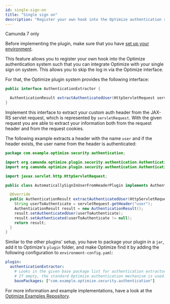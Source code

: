 ```yaml
---
id: single-sign-on
title: "Single sign on"
description: "Register your own hook into the Optimize authentication system such that you can integrate Optimize with your single sign on system."
---
```


<span class="badge badge--platform">Camunda 7 only</span>

Before implementing the plugin, make sure that you have [set up your environment](./plugin-system.md/#setup-your-environment).

This feature allows you to register your own hook into the Optimize authentication system such that you can
integrate Optimize with your single sign on system. This allows you to skip the log in via the Optimize interface.

For that, the Optimize plugin system provides the following interface:

```java
public interface AuthenticationExtractor {

  AuthenticationResult extractAuthenticatedUser(HttpServletRequest servletRequest);
}
```

Implement this interface to extract your custom auth header from the JAX-RS servlet request, which is represented by `servletRequest`.
With the given request you are able to extract your information both from the request header and from the request cookies.

The following example extracts a header with the name `user` and if the header exists, the user name from the header is authenticated:

```java
package com.example.optimize.security.authentication;

import org.camunda.optimize.plugin.security.authentication.AuthenticationExtractor;
import org.camunda.optimize.plugin.security.authentication.AuthenticationResult;

import javax.servlet.http.HttpServletRequest;

public class AutomaticallySignInUserFromHeaderPlugin implements AuthenticationExtractor {

  @Override
  public AuthenticationResult extractAuthenticatedUser(HttpServletRequest servletRequest) {
    String userToAuthenticate = servletRequest.getHeader("user");
    AuthenticationResult result = new AuthenticationResult();
    result.setAuthenticatedUser(userToAuthenticate);
    result.setAuthenticated(userToAuthenticate != null);
    return result;
  }
}
```

Similar to the other plugins' setup, you have to package your plugin in a `jar`, add it to Optimize's `plugin` folder, and make Optimize find it by adding the following configuration to `environment-config.yaml`:

```yaml
plugin:
  authenticationExtractor:
    # Looks in the given base package list for authentication extractor plugins.
    # If empty, the standard Optimize authentication mechanism is used.
    basePackages: ["com.example.optimize.security.authentication"]
```

For more information and example implementations, have a look at the [Optimize Examples Repository](https://github.com/camunda/camunda-optimize-examples#getting-started-with-sso-plugins).
